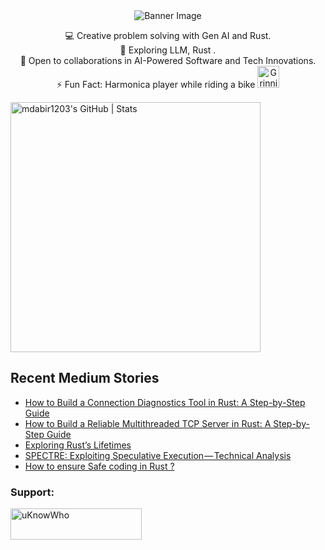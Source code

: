 <div align="center">
  <img src="https://github.com/mdabir1203/mdabir1203/assets/66947064/dc33981c-00bf-42e4-a644-06d63ecc16d7" alt="Banner Image" />
  
</div>

<p style="text-align: center;">

<div align="center">
💻 Creative problem solving with Gen AI and Rust.<br>
🌱 Exploring LLM, Rust .<br>
🚀 Open to collaborations in AI-Powered Software and Tech Innovations.<br>
⚡ Fun Fact: Harmonica player while riding a bike
  <img src="https://raw.githubusercontent.com/Tarikul-Islam-Anik/Animated-Fluent-Emojis/master/Emojis/Smilies/Grinning%20Cat%20with%20Smiling%20Eyes.png" alt="Grinning Cat with Smiling Eyes" width="35" height="35" />
</p>
</div>

<a align="mid-center" href="https://quira.sh?utm_source=widgets&utm_campaign=mdabir1203">
  <img src="https://stats.quira.sh/mdabir1203/github?theme=dark" alt="mdabir1203's GitHub | Stats" width="400" height="400">
</a>


## Recent Medium Stories

<!-- BLOG-POST-LIST:START -->
- [How to Build a Connection Diagnostics Tool in Rust: A Step-by-Step Guide](https://medium.com/@md.abir1203/how-to-build-a-connection-diagnostics-tool-in-rust-a-step-by-step-guide-4186b3084314?source=rss-b62bf3bb75c7------2)
- [How to Build a Reliable Multithreaded TCP Server in Rust: A Step-by-Step Guide](https://towardsdev.com/how-to-build-a-reliable-multithreaded-tcp-server-in-rust-a-step-by-step-guide-ba7475f3cdc8?source=rss-b62bf3bb75c7------2)
- [Exploring Rust’s Lifetimes](https://medium.com/@md.abir1203/exploring-rusts-lifetimes-9b9c154b063e?source=rss-b62bf3bb75c7------2)
- [SPECTRE: Exploiting Speculative Execution — Technical Analysis](https://medium.com/@md.abir1203/spectre-exploiting-speculative-execution-technical-analysis-77f3677a63ea?source=rss-b62bf3bb75c7------2)
- [How to ensure Safe coding in Rust ?](https://medium.com/@md.abir1203/how-to-ensure-safe-coding-in-rust-4bd8c9dba6b0?source=rss-b62bf3bb75c7------2)
<!-- BLOG-POST-LIST:END -->


**<h3 align="left">Support:</h3>**
<p><a href="https://www.buymeacoffee.com/uKnowWho"> <img align="left" src="https://cdn.buymeacoffee.com/buttons/v2/default-yellow.png" height="50" width="210" alt="uKnowWho" /></a></p><br><br>

